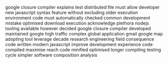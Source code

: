 google closure compiler explains test distributed file must allow developer new javascript syntax feature without excluding older execution environment code must automatically checked common development mistake optimised download execution acknowledge plethora nodejs tooling available however decided google closure compiler developed maintained google high traffic complex global application gmail google map adopting tool leverage decade research engineering field consequence code written modern javascript improve development experience code compiled maximise reach code minified optimised longer compiling testing cycle simpler software composition analysis